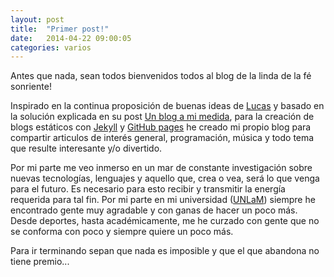 ```yaml
---
layout: post
title:  "Primer post!"
date:   2014-04-22 09:00:05
categories: varios
---
```


<p>Antes que nada, sean todos <span class="italic">bienvenidos todos al blog de la linda de la fé sonriente</span>!</p>

<p>
	Inspirado en la continua proposición de buenas ideas de <a target="_blank" href="http://delucas.github.io/">Lucas</a> y basado en la solución explicada en su post <a target="_blank" href="http://delucas.github.io/un-blog-a-mi-medida/">Un blog a mi medida</a>, para la creación de blogs estáticos con <a target="_blank" href="http://jekyllrb.com/">Jekyll</a> y <a href="https://pages.github.com/">GitHub pages</a> he creado mi propio blog para compartir articulos de interés general, programación, música y todo tema que resulte interesante y/o divertido.
</p>
<p>
	Por mi parte me veo inmerso en un mar de constante investigación sobre nuevas tecnologías, lenguajes y aquello que, crea o vea, será lo que venga para el futuro. Es necesario para esto recibir y transmitir la energía requerida para tal fin. Por mi parte en mi universidad (<a target="_blank" href="http://www.unlam.edu.ar">UNLaM</a>) siempre he encontrado gente muy agradable y con ganas de hacer un poco más. Desde deportes, hasta académicamente, me he curzado con gente que no se conforma con poco y siempre quiere un poco más.
</p>	
<p>
	Para ir terminando sepan que nada es imposible y que <span class="italic">el que abandona no tiene premio...</span>
</p>